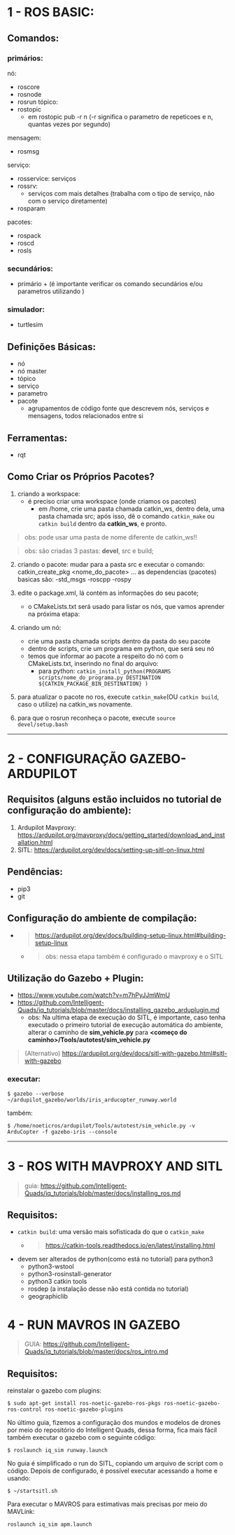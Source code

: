 # 1 - ROS BASIC:

## Comandos:

### primários:

nó:
* roscore
* rosnode
* rosrun
tópico:
* rostopic
    *  em rostopic pub -r n (-r significa o parametro de  repeticoes e n, quantas vezes por segundo)

mensagem:
* rosmsg

serviço:
* rosservice: serviços
* rossrv: 
    * serviços com mais detalhes
    (trabalha com o tipo de serviço, não com o serviço diretamente)
* rosparam

pacotes:
* rospack
* roscd
* rosls
	
### secundários:
* primário + <tab> <tab>
(é importante verificar os comando secundários e/ou parametros utilizando <tab> <tab>)

### simulador:
* turtlesim

## Definições Básicas:
* nó
* nó master
* tópico
* serviço
* parametro
* pacote
    * agrupamentos de código fonte que descrevem nós, serviços e mensagens, todos relacionados entre si

## Ferramentas:
* rqt

## Como Criar os Próprios Pacotes?
1. criando a workspace:
    * é preciso criar uma workspace (onde criamos os pacotes)
        * em /home, crie uma pasta chamada catkin_ws, dentro dela, uma pasta chamada src; após isso, dê o comando `catkin_make` ou `catkin build` dentro da **catkin_ws**, e pronto. 

> obs: pode usar uma pasta de nome diferente de catkin_ws!!

> obs: são criadas 3 pastas: **devel**, src e build;

2. criando o pacote:
    mudar para a pasta src e executar o comando:
    catkin_create_pkg <nome_do_pacote> <depend1> <depend2> ...
    as dependencias (pacotes) basicas são:
    -std_msgs 
    -roscpp
    -rospy

3. edite o package.xml, lá contém as informações do seu pacote;
    * o CMakeLists.txt será usado para listar os nós, que vamos aprender na próxima etapa:

4. criando um nó:
    * crie uma pasta chamada scripts dentro da pasta do seu pacote
    * dentro de scripts, crie um programa em python, que será seu nó
    * temos que informar ao pacote a respeito do nó com o CMakeLists.txt, inserindo no final do arquivo:
        * para python:
        `catkin_install_python(PROGRAMS scripts/nome_do_programa.py
        DESTINATION ${CATKIN_PACKAGE_BIN_DESTINATION}
        )`


5. para atualizar o pacote no ros, execute `catkin_make`(OU `catkin build`, caso o utilize) na catkin_ws novamente.

6. para que o rosrun reconheça o pacote, execute `source devel/setup.bash`

***

# 2 - CONFIGURAÇÃO GAZEBO-ARDUPILOT

## Requisitos (alguns estão incluidos no tutorial de configuração do ambiente):
1. Ardupilot Mavproxy: https://ardupilot.org/mavproxy/docs/getting_started/download_and_installation.html
2. SITL: https://ardupilot.org/dev/docs/setting-up-sitl-on-linux.html

## Pendências:
* pip3
* git

## Configuração do ambiente de compilação:

* > https://ardupilot.org/dev/docs/building-setup-linux.html#building-setup-linux
    * >obs: nessa etapa também é configurado o mavproxy e o SITL

## Utilização do Gazebo + Plugin:
* https://www.youtube.com/watch?v=m7hPyJJmWmU
* https://github.com/Intelligent-Quads/iq_tutorials/blob/master/docs/installing_gazebo_arduplugin.md
    * obs: Na ultima etapa de execução do SITL, é importante, caso tenha executado o primeiro tutorial de execução automática do ambiente, alterar o caminho de **sim_vehicle.py** para **<começo do caminho>/Tools/autotest/sim_vehicle.py**
> (Alternativo) https://ardupilot.org/dev/docs/sitl-with-gazebo.html#sitl-with-gazebo


### executar:
    $ gazebo --verbose ~/ardupilot_gazebo/worlds/iris_arducopter_runway.world

também:

    $ /home/noeticros/ardupilot/Tools/autotest/sim_vehicle.py -v ArduCopter -f gazebo-iris --console

***
# 3 - ROS WITH MAVPROXY AND SITL

> guia: https://github.com/Intelligent-Quads/iq_tutorials/blob/master/docs/installing_ros.md

## Requisitos:
* `catkin build`: uma versão mais sofisticada do que o `catkin_make`
    * > https://catkin-tools.readthedocs.io/en/latest/installing.html
* 	devem ser alterados de python(como está no tutorial) para python3
    * python3-wstool
    * python3-rosinstall-generator
    * python3 catkin tools
    * rosdep (a instalação desse não está contida no tutorial)
    * geographiclib

# 4 - RUN MAVROS IN GAZEBO
> GUIA: https://github.com/Intelligent-Quads/iq_tutorials/blob/master/docs/ros_intro.md

## Requisitos:

reinstalar o gazebo com plugins:

    $ sudo apt-get install ros-noetic-gazebo-ros-pkgs ros-noetic-gazebo-ros-control ros-noetic-gazebo-plugins

No último guia, fizemos a configuração dos mundos e modelos de drones por meio do repositório do Intelligent Quads, dessa forma, fica mais fácil também executar o gazebo com o seguinte código:

    $ roslaunch iq_sim runway.launch

No guia é simplificado o run do SITL, copiando um arquivo de script com o código.
Depois de configurado, é possível executar acessando a home e usando:

    $ ~/startsitl.sh

Para executar o MAVROS para estimativas mais precisas por meio do MAVLink:

    roslaunch iq_sim apm.launch


